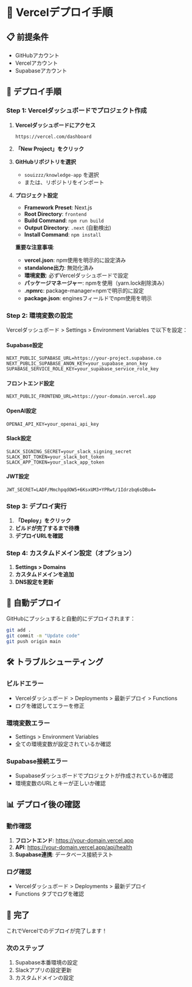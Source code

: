 # 🚀 Vercelデプロイ手順

## 📋 前提条件

- GitHubアカウント
- Vercelアカウント
- Supabaseアカウント

## 🔧 デプロイ手順

### **Step 1: Vercelダッシュボードでプロジェクト作成**

1. **Vercelダッシュボードにアクセス**
   ```
   https://vercel.com/dashboard
   ```

2. **「New Project」をクリック**

3. **GitHubリポジトリを選択**
   - `souizzz/knowledge-app` を選択
   - または、リポジトリをインポート

4. **プロジェクト設定**
   - **Framework Preset**: Next.js
   - **Root Directory**: `frontend`
   - **Build Command**: `npm run build`
   - **Output Directory**: `.next` (自動検出)
   - **Install Command**: `npm install`

   **重要な注意事項**:
   - **vercel.json**: npm使用を明示的に設定済み
   - **standalone出力**: 無効化済み
   - **環境変数**: 必ずVercelダッシュボードで設定
   - **パッケージマネージャー**: npmを使用（yarn.lock削除済み）
   - **.npmrc**: package-manager=npmで明示的に設定
   - **package.json**: enginesフィールドでnpm使用を明示

### **Step 2: 環境変数の設定**

Vercelダッシュボード > Settings > Environment Variables で以下を設定：

#### **Supabase設定**
```
NEXT_PUBLIC_SUPABASE_URL=https://your-project.supabase.co
NEXT_PUBLIC_SUPABASE_ANON_KEY=your_supabase_anon_key
SUPABASE_SERVICE_ROLE_KEY=your_supabase_service_role_key
```

#### **フロントエンド設定**
```
NEXT_PUBLIC_FRONTEND_URL=https://your-domain.vercel.app
```

#### **OpenAI設定**
```
OPENAI_API_KEY=your_openai_api_key
```

#### **Slack設定**
```
SLACK_SIGNING_SECRET=your_slack_signing_secret
SLACK_BOT_TOKEN=your_slack_bot_token
SLACK_APP_TOKEN=your_slack_app_token
```

#### **JWT設定**
```
JWT_SECRET=LADF/MmchpqdOW5+6KsxUM3+YPRwt/1Idrzbq6sDBu4=
```

### **Step 3: デプロイ実行**

1. **「Deploy」をクリック**
2. **ビルドが完了するまで待機**
3. **デプロイURLを確認**

### **Step 4: カスタムドメイン設定（オプション）**

1. **Settings > Domains**
2. **カスタムドメインを追加**
3. **DNS設定を更新**

## 🔄 自動デプロイ

GitHubにプッシュすると自動的にデプロイされます：

```bash
git add .
git commit -m "Update code"
git push origin main
```

## 🛠️ トラブルシューティング

### **ビルドエラー**
- Vercelダッシュボード > Deployments > 最新デプロイ > Functions
- ログを確認してエラーを修正

### **環境変数エラー**
- Settings > Environment Variables
- 全ての環境変数が設定されているか確認

### **Supabase接続エラー**
- Supabaseダッシュボードでプロジェクトが作成されているか確認
- 環境変数のURLとキーが正しいか確認

## 📊 デプロイ後の確認

### **動作確認**
1. **フロントエンド**: https://your-domain.vercel.app
2. **API**: https://your-domain.vercel.app/api/health
3. **Supabase連携**: データベース接続テスト

### **ログ確認**
- Vercelダッシュボード > Deployments > 最新デプロイ
- Functions タブでログを確認

## 🎉 完了

これでVercelでのデプロイが完了します！

### **次のステップ**
1. Supabase本番環境の設定
2. Slackアプリの設定更新
3. カスタムドメインの設定
